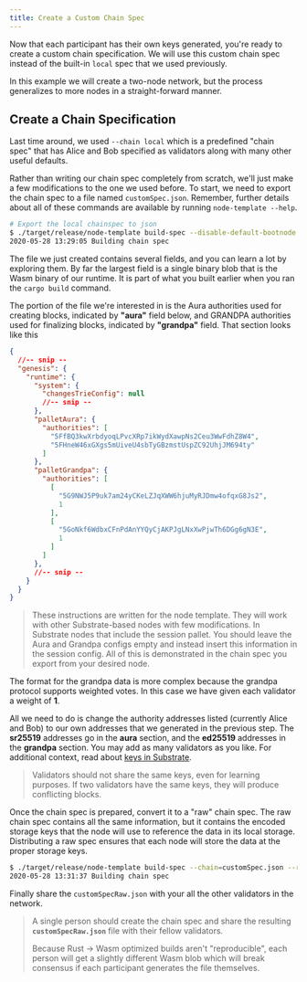 ```yaml
---
title: Create a Custom Chain Spec
---
```


Now that each participant has their own keys generated, you're ready to create a custom chain
specification. We will use this custom chain spec instead of the built-in `local` spec that we used
previously.

In this example we will create a two-node network, but the process generalizes to more nodes in a
straight-forward manner.

## Create a Chain Specification

Last time around, we used `--chain local` which is a predefined "chain spec" that has Alice and Bob
specified as validators along with many other useful defaults.

Rather than writing our chain spec completely from scratch, we'll just make a few modifications to
the one we used before. To start, we need to export the chain spec to a file named
`customSpec.json`. Remember, further details about all of these commands are available by running
`node-template --help`.

```bash
# Export the local chainspec to json
$ ./target/release/node-template build-spec --disable-default-bootnode --chain local > customSpec.json
2020-05-28 13:29:05 Building chain spec
```

The file we just created contains several fields, and you can learn a lot by exploring them. By far
the largest field is a single binary blob that is the Wasm binary of our runtime. It is part of what
you built earlier when you ran the `cargo build` command.

The portion of the file we're interested in is the Aura authorities used for creating blocks,
indicated by **"aura"** field below, and GRANDPA authorities used for finalizing blocks, indicated
by **"grandpa"** field. That section looks like this

```json
{
  //-- snip --
  "genesis": {
    "runtime": {
      "system": {
        "changesTrieConfig": null
        //-- snip --
      },
      "palletAura": {
        "authorities": [
          "5FfBQ3kwXrbdyoqLPvcXRp7ikWydXawpNs2Ceu3WwFdhZ8W4",
          "5FHneW46xGXgs5mUiveU4sbTyGBzmstUspZC92UhjJM694ty"
        ]
      },
      "palletGrandpa": {
        "authorities": [
          [
            "5G9NWJ5P9uk7am24yCKeLZJqXWW6hjuMyRJDmw4ofqxG8Js2",
            1
          ],
          [
            "5GoNkf6WdbxCFnPdAnYYQyCjAKPJgLNxXwPjwTh6DGg6gN3E",
            1
          ]
        ]
      },
      //-- snip --
    }
  }
}
```

<!-- TODO remove this long note once https://github.com/substrate-developer-hub/tutorials/issues/16 is closed -->

> These instructions are written for the node template. They will work with other Substrate-based
> nodes with few modifications. In Substrate nodes that include the session pallet. You should leave
> the Aura and Grandpa configs empty and instead insert this information in the session config. All
> of this is demonstrated in the chain spec you export from your desired node.

The format for the grandpa data is more complex because the grandpa protocol supports weighted
votes. In this case we have given each validator a weight of **1**.

All we need to do is change the authority addresses listed (currently Alice and Bob) to our own
addresses that we generated in the previous step. The **sr25519** addresses go in the **aura**
section, and the **ed25519** addresses in the **grandpa** section. You may add as many validators as
you like. For additional context, read about
[keys in Substrate](https://substrate.dev/docs/en/knowledgebase/advanced/cryptography#public-key-cryptography).

> Validators should not share the same keys, even for learning purposes. If two validators have the
> same keys, they will produce conflicting blocks.

Once the chain spec is prepared, convert it to a "raw" chain spec. The raw chain spec contains all
the same information, but it contains the encoded storage keys that the node will use to reference
the data in its local storage. Distributing a raw spec ensures that each node will store the data at
the proper storage keys.

```bash
$ ./target/release/node-template build-spec --chain=customSpec.json --raw --disable-default-bootnode > customSpecRaw.json
2020-05-28 13:31:37 Building chain spec
```

Finally share the `customSpecRaw.json` with your all the other validators in the network.

> A single person should create the chain spec and share the resulting **`customSpecRaw.json`** file
> with their fellow validators.
>
> Because Rust -> Wasm optimized builds aren't "reproducible", each person will get a slightly
> different Wasm blob which will break consensus if each participant generates the file themselves.
